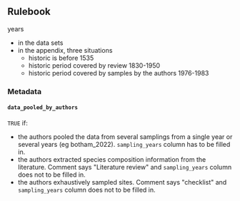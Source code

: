 ## Rulebook
years

 - in the data sets
 - in the appendix, three situations
   - historic is before 1535
   - historic period covered by review 1830-1950
   - historic period covered by samples by the authors 1976-1983

### Metadata
#### `data_pooled_by_authors`
`TRUE` if:

 - the authors pooled the data from several samplings from a single year or several years (eg botham_2022). `sampling_years` column has to be filled in.
 - the authors extracted species composition information from the literature. Comment says "Literature review" and `sampling_years` column does not to be filled in.
 - the authors exhaustively sampled sites. Comment says "checklist" and `sampling_years` column does not to be filled in.
